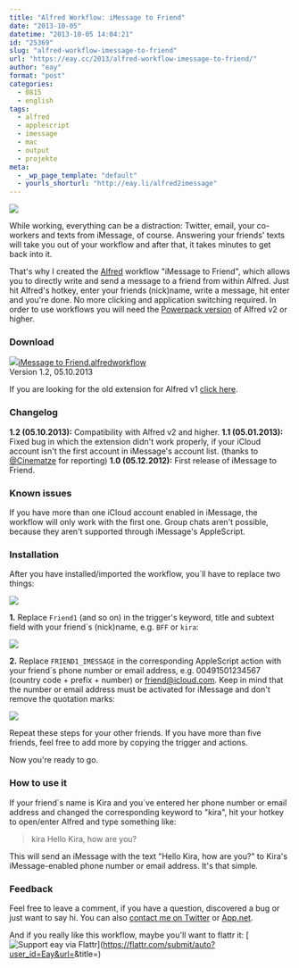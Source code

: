 ```yaml
---
title: "Alfred Workflow: iMessage to Friend"
date: "2013-10-05"
datetime: "2013-10-05 14:04:21"
id: "25369"
slug: "alfred-workflow-imessage-to-friend"
url: "https://eay.cc/2013/alfred-workflow-imessage-to-friend/"
author: "eay"
format: "post"
categories:
  - 0815
  - english
tags:
  - alfred
  - applescript
  - imessage
  - mac
  - output
  - projekte
meta:
  - _wp_page_template: "default"
  - yourls_shorturl: "http://eay.li/alfred2imessage"
---
```


![](https://eay.cc/uploads/2013/alfred2_imessage_1.png)

While working, everything can be a distraction: Twitter, email, your co-workers and texts from iMessage, of course. Answering your friends' texts will take you out of your workflow and after that, it takes minutes to get back into it.

That's why I created the [Alfred](http://www.alfredapp.com/) workflow "iMessage to Friend", which allows you to directly write and send a message to a friend from within Alfred. Just hit Alfred's hotkey, enter your friends (nick)name, write a message, hit enter and you're done. No more clicking and application switching required. In order to use workflows you will need the [Powerpack version](http://www.alfredapp.com/powerpack/) of Alfred v2 or higher.

### Download

[![](https://eay.cc/uploads/2013/alfred2_workflow_icon.png)iMessage to Friend.alfredworkflow](//eay.cc/uploads/software/iMessage%20to%20Friend.alfredworkflow)  
Version 1.2, 05.10.2013

If you are looking for the old extension for Alfred v1 [click here](//eay.cc/2012/alfred-extension-imessage-to-friend/).

### Changelog

**1.2 (05.10.2013):** Compatibility with Alfred v2 and higher. **1.1 (05.01.2013):** Fixed bug in which the extension didn't work properly, if your iCloud account isn't the first account in iMessage's account list. (thanks to [@Cinematze](http://twitter.com/Cinematze) for reporting) **1.0 (05.12.2012):** First release of iMessage to Friend.

### Known issues

If you have more than one iCloud account enabled in iMessage, the workflow will only work with the first one. Group chats aren't possible, because they aren't supported through iMessage's AppleScript.

### Installation

After you have installed/imported the workflow, you´ll have to replace two things:

![](https://eay.cc/uploads/2013/alfred2_imessage_2.png)

**1.** Replace `Friend1` (and so on) in the trigger's keyword, title and subtext field with your friend´s (nick)name, e.g. `BFF` or `kira`:

![](https://eay.cc/uploads/2013/alfred2_imessage_3.png)

**2.** Replace `FRIEND1_IMESSAGE` in the corresponding AppleScript action with your friend´s phone number or email address, e.g. 00491501234567 (country code + prefix + number) or friend@icloud.com. Keep in mind that the number or email address must be activated for iMessage and don't remove the quotation marks:

![](https://eay.cc/uploads/2013/alfred2_imessage_4.png)

Repeat these steps for your other friends. If you have more than five friends, feel free to add more by copying the trigger and actions.

Now you're ready to go.

### How to use it

If your friend´s name is Kira and you´ve entered her phone number or email address and changed the corresponding keyword to "kira", hit your hotkey to open/enter Alfred and type something like:

> kira Hello Kira, how are you?

This will send an iMessage with the text "Hello Kira, how are you?" to Kira's iMessage-enabled phone number or email address. It's that simple.

### Feedback

Feel free to leave a comment, if you have a question, discovered a bug or just want to say hi. You can also [contact me on Twitter](https://twitter.com/eay) or [App.net](https://alpha.app.net/eay).

And if you really like this workflow, maybe you'll want to flattr it: [![](https://eay.cc/uploads/misc/flattr_button.png "Support eay via Flattr")](https://flattr.com/submit/auto?user_id=Eay&url=<?php echo urlencode( get_permalink() ); ?>&title=<?php echo urlencode( get_the_title() ); ?>)
